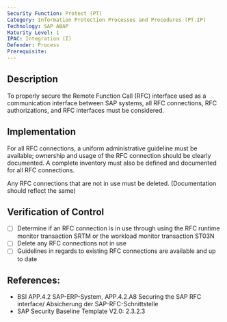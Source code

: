 ```yaml
---
Security Function: Protect (PT)
Category: Information Protection Processes and Procedures (PT.IP)
Technology: SAP ABAP
Maturity Level: 1
IPAC: Integration (I)
Defender: Process
Prerequisite:
---
```


## Description

To properly secure the Remote Function Call (RFC) interface used as a communication interface between SAP systems, all RFC connections, RFC authorizations, and RFC interfaces must be considered.

## Implementation

For all RFC connections, a uniform administrative guideline must be available; ownership and usage of the RFC connection should be clearly documented. A complete inventory must also be defined and documented for all RFC connections.

Any RFC connections that are not in use must be deleted. (Documentation should reflect the same)


## Verification of Control

- [ ] Determine if an RFC connection is in use through using the RFC runtime monitor transaction SRTM or the workload monitor transaction ST03N
- [ ] Delete any RFC connections not in use
- [ ] Guidelines in regards to existing RFC connections are available and up to date

## References:
- BSI APP.4.2 SAP-ERP-System, APP.4.2.A8 Securing the SAP RFC interface/ Absicherung der SAP-RFC-Schnittstelle
- SAP Security Baseline Template V2.0: 2.3.2.3
